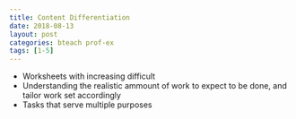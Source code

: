 ```yaml
---
title: Content Differentiation
date: 2018-08-13
layout: post
categories: bteach prof-ex
tags: [1-5]
---
```

- Worksheets with increasing difficult
- Understanding the realistic ammount of work to expect to be done, and tailor work set accordingly
- Tasks that serve multiple purposes
